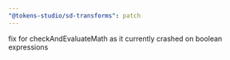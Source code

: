 ```yaml
---
"@tokens-studio/sd-transforms": patch
---
```


fix for checkAndEvaluateMath as it currently crashed on boolean expressions
